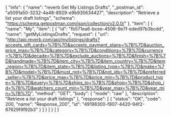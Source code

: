 {
  "info": {
    "name": "reverb Get My Listings Drafts",
    "_postman_id": "a5091a50-3232-4a48-8929-e9b935634427",
    "description": "Retrieve a list your draft listings",
    "schema": "https://schema.getpostman.com/json/collection/v2.0.0/"
  },
  "item": [
    {
      "name": "My",
      "item": [
        {
          "id": "fb571ea6-bcee-4506-9e7f-eded97b3bcdd",
          "name": "getMyListingsDrafts",
          "request": {
            "url": "http://api.reverb.com/api/my/listings/drafts?accepts_gift_cards=%7B%7D&accepts_payment_plans=%7B%7D&auction_price_max=%7B%7D&category=%7B%7D&conditions=%7B%7D&currency=%7B%7D&decade=%7B%7D&exclude_auctions=%7B%7D&finish=%7B%7D&handmade=%7B%7D&item_city=%7B%7D&item_country=%7B%7D&item_region=%7B%7D&item_state=%7B%7D&listing_type=%7B%7D&make=%7B%7D&model=%7B%7D&must_not=%7B%7D&not_ids=%7B%7D&preferred_seller=%7B%7D&price_max=%7B%7D&price_min=%7B%7D&product_type=%7B%7D&query=%7B%7D&ships_to=%7B%7D&shop=%7B%7D&shop_id=%7B%7D&watchers_count_min=%7B%7D&year_max=%7B%7D&year_min=%7B%7D",
            "method": "GET",
            "body": {
              "mode": "raw"
            },
            "description": "Retrieve a list your draft listings"
          },
          "response": [
            {
              "status": "OK",
              "code": 200,
              "name": "Response_200",
              "id": "49198300-f807-4420-94f2-67629f9f92b3"
            }
          ]
        }
      ]
    }
  ]
}